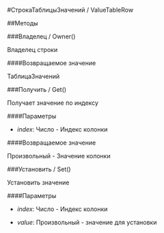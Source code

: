 
#СтрокаТаблицыЗначений / ValueTableRow

##Методы
    
###Владелец / Owner()
    
    
    
Владелец строки


  
  
####Возвращаемое значение

ТаблицаЗначений

  
###Получить / Get()
    
    
    
Получает значение по индексу


  
  
####Параметры

* *index*: Число - Индекс колонки

####Возвращаемое значение

Произвольный - Значение колонки

  
###Установить / Set()
    
    
    
Установить значение


  
  
####Параметры

* *index*: Число - Индекс колонки

* *value*: Произвольный - значение для установки

